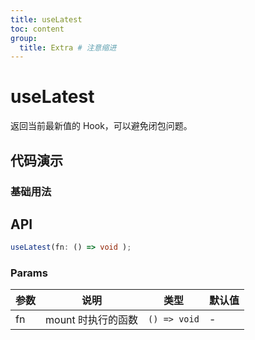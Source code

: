 ```yaml
---
title: useLatest
toc: content
group:
  title: Extra # 注意缩进
---
```


# useLatest

返回当前最新值的 Hook，可以避免闭包问题。

## 代码演示

### 基础用法

<code src="./example"></code>

## API

```ts
useLatest(fn: () => void );
```

### Params

| 参数 | 说明               | 类型         | 默认值 |
| ---- | ------------------ | ------------ | ------ |
| fn   | mount 时执行的函数 | `() => void` | -      |
